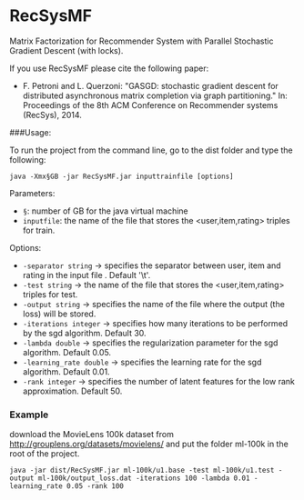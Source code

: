 # RecSysMF
Matrix Factorization for Recommender System with Parallel Stochastic Gradient Descent (with locks).

If you use RecSysMF please cite the following paper:
-  F. Petroni and L. Querzoni:
   "GASGD: stochastic gradient descent for distributed asynchronous matrix completion via graph partitioning."
   In: Proceedings of the 8th ACM Conference on Recommender systems (RecSys), 2014.

###Usage:

To run the project from the command line, go to the dist folder and type the following:

```
java -Xmx§GB -jar RecSysMF.jar inputtrainfile [options]
```

Parameters:
 - `§`: number of GB for the java virtual machine
 - `inputfile`: the name of the file that stores the <user,item,rating> triples for train.

Options:
 - `-separator string`    ->      specifies the separator between user, item and rating in the input file . Default '\t'.
 - `-test string` ->  the name of the file that stores the <user,item,rating> triples for test.
 - `-output string`   ->      specifies the name of the file where the output (the loss) will be stored.
 - `-iterations integer`  ->      specifies how many iterations to be performed by the sgd algorithm. Default 30.
 - `-lambda double`       ->      specifies the regularization parameter for the sgd algorithm. Default 0.05.
 - `-learning_rate double`      ->      specifies the learning rate for the sgd algorithm. Default 0.01.
 - `-rank integer`        ->      specifies the number of latent features for the low rank approximation. Default 50.

### Example

download the MovieLens 100k dataset from http://grouplens.org/datasets/movielens/ and put the folder ml-100k in the root of the project.

```
java -jar dist/RecSysMF.jar ml-100k/u1.base -test ml-100k/u1.test -output ml-100k/output_loss.dat -iterations 100 -lambda 0.01 -learning_rate 0.05 -rank 100
```
